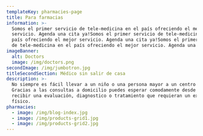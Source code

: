 ```yaml
---
templateKey: pharmacies-page
title: Para farmacias
information: >-
  Somos el primer servicio de tele-medicina en el país ofreciendo el mejor
  servicio. Agenda una cita ya!Somos el primer servicio de tele-medicina en el
  país ofreciendo el mejor servicio. Agenda una cita ya!Somos el primer servicio
  de tele-medicina en el país ofreciendo el mejor servicio. Agenda una cita ya!
imageBanner:
  alt: Doctors
  image: /img/doctors.png
secondImage: /img/jumbotron.jpg
titleSecondSection: Médico sin salir de casa
description: >-
  No siempre es fácil llevar a un niño o una persona mayor a un centro de salud.
  Gracias a las consultas a domicilio puedes esperar comodamente desde tu casa y
  recibir una evaluación, diagnostico o tratamiento que requieran un examen
  físico.
pharmacies:
  - image: /img/blog-index.jpg
  - image: /img/products-grid1.jpg
  - image: /img/products-grid2.jpg
---
```


